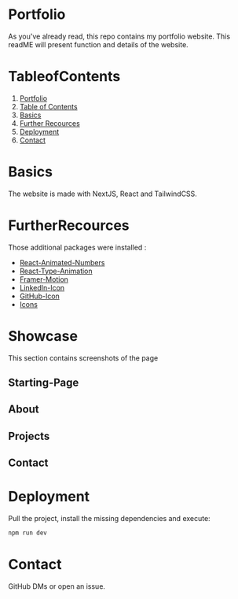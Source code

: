 # Portfolio

As you've already read, this repo contains my portfolio website. This readME will present function and details of the website. 

# TableofContents

1. [Portfolio](#Portfolio)
2. [Table of Contents](#TableofContents)
3. [Basics](#Basics)
4. [Further Recources](#FurtherRecources)
4. [Deployment](#Deployment)
9. [Contact](#Contact)

# Basics

The website is made with NextJS, React and TailwindCSS.

# FurtherRecources

Those additional packages were installed : 

- [React-Animated-Numbers](https://www.npmjs.com/package/react-animated-number)
- [React-Type-Animation](https://www.npmjs.com/package/react-type-animation)
- [Framer-Motion](https://www.npmjs.com/package/framer-motion)
- [LinkedIn-Icon](http://www.w3.org/2000/svg)
- [GitHub-Icon](http://www.w3.org/2000/svg)
- [Icons](https://heroicons.com/)

# Showcase

This section contains screenshots of the page

## Starting-Page

## About

## Projects

## Contact

# Deployment 
Pull the project, install the missing dependencies and execute:

```bash
npm run dev

```
# Contact

GitHub DMs or open an issue.

